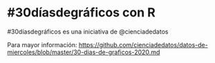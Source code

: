 # #30díasdegráficos con R
#30díasdegráficos es una iniciativa de @cienciadedatos

Para mayor información: https://github.com/cienciadedatos/datos-de-miercoles/blob/master/30-dias-de-graficos-2020.md
